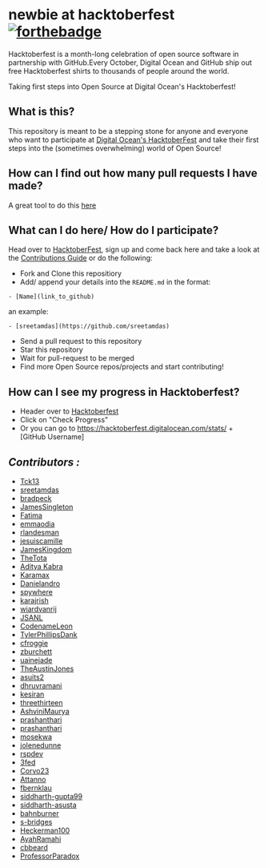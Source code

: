 # newbie at hacktoberfest [![forthebadge](http://forthebadge.com/images/badges/built-with-love.svg)](http://forthebadge.com)
Hacktoberfest is a month-long celebration of open source software in partnership with GitHub.Every October, Digital Ocean and GitHub ship out free Hacktoberfest shirts to thousands of people around the world.

Taking first steps into Open Source at Digital Ocean's Hacktoberfest!

## What is this?
This repository is meant to be a stepping stone for anyone and everyone who want to participate at [Digital Ocean's HacktoberFest](https://hacktoberfest.digitalocean.com/) and take their first steps into the (sometimes overwhelming) world of Open Source!

## How can I find out how many pull requests I have made?
A great tool to do this [here](https://rockytv.github.io/hacktoberfest/)


## What can I do here/ How do I participate?
Head over to [HacktoberFest](https://hacktoberfest.digitalocean.com/), sign up and come back here and take a look at the [Contributions Guide](CONTRIBUTING.md) or do the following:


- Fork and Clone this repositiory
- Add/ append your details into the `README.md` in the format:
```
- [Name](link_to_github)
```

an example:
```
- [sreetamdas](https://github.com/sreetamdas)
```
- Send a pull request to this repository
- Star this repository
- Wait for pull-request to be merged
- Find more Open Source repos/projects and start contributing!

## How can I see my progress in Hacktoberfest?
- Header over to [Hacktoberfest](https://hacktoberfest.digitalocean.com/)
- Click on "Check Progress"
- Or you can go to https://hacktoberfest.digitalocean.com/stats/ + [GitHub Username]


*Contributors :*
---
 - [Tck13](https://github.com/tck13)
 - [sreetamdas](https://github.com/sreetamdas)
 - [bradpeck](https://github.com/bradpeck)
 - [JamesSingleton](https://github.com/JamesSingleton)
 - [Fatima](https://github.com/FatimaMubeen)
 - [emmaodia](https://github.com/emmaodia)
 - [rlandesman](https://github.com/rlandesman)
 - [jesuiscamille](https://github.com/jesuiscamille)
 - [JamesKingdom](https://github.com/JamesKingdom)
 - [TheTota](https://github.com/TheTota)
 - [Aditya Kabra](https://github.com/adi0602)
 - [Karamax](https://github.com/Karamax)
 - [Danielandro](https://github.com/Danielandro)
 - [spywhere](https://github.com/spywhere)
 - [karajrish](https://github.com/karajrish)
 - [wiardvanrij](https://github.com/wiardvanrij)
 - [JSANL](https://github.com/JSANL)
 - [CodenameLeon](https://github.com/CodenameLeon)
 - [TylerPhillipsDank](https://github.com/TylerPhillipsDank)
 - [cfroggie](https://github.com/cfroggie)
 - [zburchett](https://github.com/zburchett)
 - [uainejade](https://github.com/uainejade)
 - [TheAustinJones](https://github.com/TheAustinJones)
 - [asuits2](https://github.com/asuits2)
 - [dhruvramani](https://github.com/dhruvramani/)
 - [kesiran](https://github.com/kesiran)
 - [threethirteen](https://github.com/threethirteen/)
 - [AshviniMaurya](https://github.com/ashvinikumar/)
 - [prashanthari](https://github.com/prashant8821/)
 - [prashanthari](https://github.com/prashant8821/)
 - [mosekwa](https://github.com/mosekwa/)
 - [jolenedunne](https://github.com/jolenedunne)
 - [rspdev](https://github.com/rspdev)
 - [3fed](https://github.com/3fed)
 - [Corvo23](https://github.com/Corvo23)
 - [Attanno](https://github.com/Attanno)
 - [fbernklau](https://github.com/fbernklau)
 - [siddharth-gupta99](https://github.com/Siddharth-gupta99)
 - [siddharth-asusta](https://github.com/asusta)
 - [bahnburner](https://github.com/bahnburner)
 - [s-bridges](https://github.com/s-bridges)
 - [Heckerman100](https://github.com/heckerman100)
 - [AyahRamahi](https://github.com/AyahRamahi)
 - [cbbeard](https://github.com/cbbeard)
 - [ProfessorParadox](https://github.com/ProfessorParadox)
